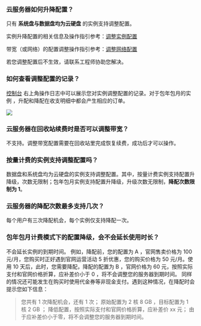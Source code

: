 ### 云服务器如何升降配置？

只有 **系统盘与数据盘均为云硬盘** 的实例支持调整配置。 

实例升降配置的相关信息及操作指引参考：[调整实例配置](/doc/product/213/2178)

带宽（或网络）的配置调整操作指引参考：[调整网络配置](/doc/product/213/15517)

若您调整配置后不生效，请联系工程师协助您解决。

### 如何查看调整配置的记录？

[控制台](http://console.tce.futunn.com/cvm/index)  右上角操作日志中可以展示您对实例调整配置的记录。对于包年包月的实例 ，升配和降配在收支明细中都会产生相应的订单。

![](http://imgcache.tcecqpoc.fsphere.cn/image/main.qcloudimg.com/raw/276e7199bedf1c6d4745d6dd18003f67.png)

### 云服务器在回收站续费时是否可以调整带宽？
不支持。调整带宽配置需要在回收站里完成恢复续费，成功后才可以操作。

### 按量计费的实例支持调整配置吗？
数据盘和系统盘均为云硬盘的实例支持调整配置。其中，按量计费实例支持配置升降级，次数无限制；包年包月实例支持配置升降级，升级次数无限制，**降配次数限制为 1**。

### 云服务器的降配次数最多支持几次？

每个用户有三次降配机会，每个实例仅支持降配一次。

### 包年包月计费模式下的配置降级，会不会延长使用时长？
不会延长实例的到期时间。
例如，降配前，您的配置为 A ，官网售卖价格为 100 元/月，您购买时正好遇到官网运营活动 5 折优惠，您的购买价格为 50 元/月。使用 10 天后，此时，您需要降配，降配的配置为 B ，官网价格为 60 元，按照实际支付和官网价格折算，应补差价小于 0 ，将不会调整您的服务器到期时间。
同样的情况还可能发生在购买时使用代金券等非现金支付。遇到这种情况，在降配时会提示您如下信息： 
> 您共有 1 次降配机会，还有 1 次；
> 原始配置为 2 核 8 GB ，目标配置为 1 核 2 GB ；
> 降低配置，按照实际支付和官网价格折算，应补差价 xx 元；
> 由于应补差价小于零，将不会调整您的服务器到期时间。


